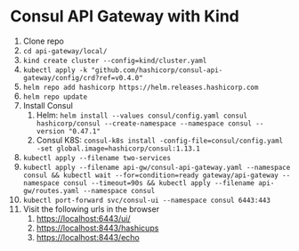 # Consul API Gateway with Kind

1. Clone repo
2. `cd api-gateway/local/`
3. `kind create cluster --config=kind/cluster.yaml`
4. `kubectl apply -k "github.com/hashicorp/consul-api-gateway/config/crd?ref=v0.4.0"`
5. `helm repo add hashicorp https://helm.releases.hashicorp.com`
6. `helm repo update`
7. Install Consul
    1. Helm: 
    `helm install --values consul/config.yaml consul hashicorp/consul --create-namespace --namespace consul --version "0.47.1"`
    2. Consul K8S:
    `consul-k8s install -config-file=consul/config.yaml -set global.image=hashicorp/consul:1.13.1`
8. `kubectl apply --filename two-services`
9.  `kubectl apply --filename api-gw/consul-api-gateway.yaml --namespace consul && kubectl wait --for=condition=ready gateway/api-gateway --namespace consul --timeout=90s && kubectl apply --filename api-gw/routes.yaml --namespace consul` 
10.  `kubectl port-forward svc/consul-ui --namespace consul 6443:443`
11. Visit the following urls in the browser
    1.  [https://localhost:6443/ui/](https://localhost:6443/ui/)
    2.  [https://localhost:8443/hashicups](https://localhost:8443/hashicups)
    3.  [https://localhost:8443/echo](https://localhost:8443/echo)
